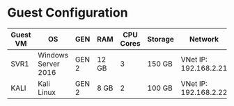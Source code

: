 # Guest Configuration

| Guest VM | OS                  | GEN   | RAM   | CPU Cores | Storage | Network               | AutoStart |
| -------- | ------------------- | ----- | ----- | --------- | ------- | --------------------- | --------- |
| SVR1     | Windows Server 2016 | GEN 2 | 12 GB | 3         | 150 GB  | VNet IP: 192.168.2.21 | Yes       |
| KALI     | Kali Linux          | GEN 2 | 8 GB  | 2         | 100 GB  | VNet IP: 192.168.2.22 | No        |
